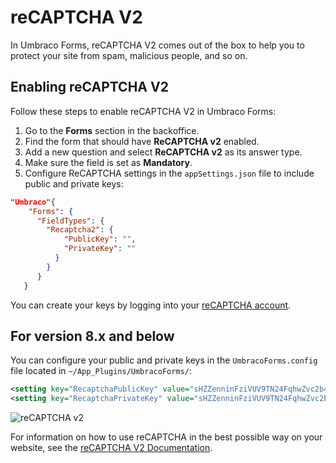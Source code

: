 # reCAPTCHA V2

In Umbraco Forms, reCAPTCHA V2 comes out of the box to help you to protect your site from spam, malicious people, and so on.

## Enabling reCAPTCHA V2

Follow these steps to enable reCAPTCHA V2 in Umbraco Forms:

1. Go to the **Forms** section in the backoffice.
2. Find the form that should have **ReCAPTCHA v2** enabled.
3. Add a new question and select **ReCAPTCHA v2** as its answer type.
4. Make sure the field is set as  **Mandatory**.
5. Configure ReCAPTCHA settings in the `appSettings.json` file to include public and private keys:

```json
"Umbraco"{
    "Forms": {
      "FieldTypes": {
        "Recaptcha2": {
            "PublicKey": "",
            "PrivateKey": ""
          }
        }
      }
   }
```

You can create your keys by logging into your [reCAPTCHA account](https://www.google.com/recaptcha/).

## For version 8.x and below

You can configure your public and private keys in the `UmbracoForms.config` file located in `~/App_Plugins/UmbracoForms/`:

```xml
<setting key="RecaptchaPublicKey" value="sHZZenninFziVUV9TN24FqhwZvc2b4e8BLrG" />
<setting key="RecaptchaPrivateKey" value="sHZZenninFziVUV9TN24FqhwZvc2b4e8BLrG-" />
```

![reCAPTCHA v2](images/recaptcha2-v9.png)

For information on how to use reCAPTCHA in the best possible way on your website, see the [reCAPTCHA V2 Documentation](https://developers.google.com/recaptcha/docs/display).
